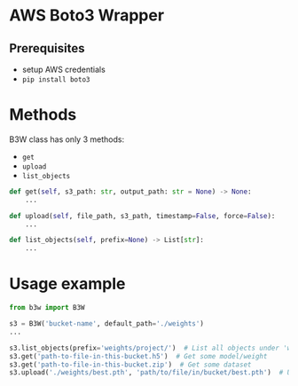 # AWS Boto3 Wrapper

## Prerequisites

- setup AWS credentials
- `pip install boto3`

# Methods

B3W class has only 3 methods:
- `get`
- `upload`
- `list_objects`

```python
def get(self, s3_path: str, output_path: str = None) -> None:
    ...

def upload(self, file_path, s3_path, timestamp=False, force=False):
    ...

def list_objects(self, prefix=None) -> List[str]:
    ...
```

# Usage example

```python
from b3w import B3W

s3 = B3W('bucket-name', default_path='./weights')
...

s3.list_objects(prefix='weights/project/')  # List all objects under 'weights/project/'
s3.get('path-to-file-in-this-bucket.h5')  # Get some model/weight
s3.get('path-to-file-in-this-bucket.zip')  # Get some dataset
s3.upload('./weights/best.pth', 'path/to/file/in/bucket/best.pth')  # Upload resulted weight
```

